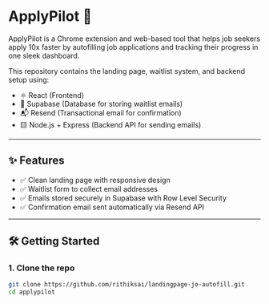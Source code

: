 # ApplyPilot 🚀

ApplyPilot is a Chrome extension and web-based tool that helps job seekers apply 10x faster by autofilling job applications and tracking their progress in one sleek dashboard.

This repository contains the landing page, waitlist system, and backend setup using:

- ⚛️ React (Frontend)
- 🧾 Supabase (Database for storing waitlist emails)
- 📬 Resend (Transactional email for confirmation)
- 🟨 Node.js + Express (Backend API for sending emails)

---

## ✨ Features

- ✅ Clean landing page with responsive design
- ✅ Waitlist form to collect email addresses
- ✅ Emails stored securely in Supabase with Row Level Security
- ✅ Confirmation email sent automatically via Resend API

---

## 🛠️ Getting Started

### 1. Clone the repo

```bash
git clone https://github.com/rithiksai/landingpage-jo-autofill.git
cd applypilot
